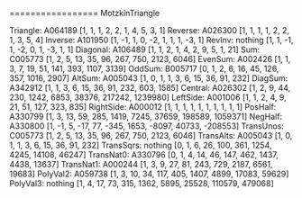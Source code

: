 =================
MotzkinTriangle

Triangle:  A064189 [1, 1, 1, 2, 2, 1, 4, 5, 3, 1]
Reverse:   A026300 [1, 1, 1, 1, 2, 2, 1, 3, 5, 4]
Inverse:   A101950 [1, -1, 1, 0, -2, 1, 1, 1, -3, 1]
RevInv:    nothing [1, 1, -1, 1, -2, 0, 1, -3, 1, 1]
Diagonal:  A106489 [1, 1, 2, 1, 4, 2, 9, 5, 1, 21]
Sum:       C005773 [1, 2, 5, 13, 35, 96, 267, 750, 2123, 6046]
EvenSum:   A002426 [1, 1, 3, 7, 19, 51, 141, 393, 1107, 3139]
OddSum:    B005717 [0, 1, 2, 6, 16, 45, 126, 357, 1016, 2907]
AltSum:    A005043 [1, 0, 1, 1, 3, 6, 15, 36, 91, 232]
DiagSum:   A342912 [1, 1, 3, 6, 15, 36, 91, 232, 603, 1585]
Central:   A026302 [1, 2, 9, 44, 230, 1242, 6853, 38376, 217242, 1239980]
LeftSide:  A001006 [1, 1, 2, 4, 9, 21, 51, 127, 323, 835]
RightSide: A000012 [1, 1, 1, 1, 1, 1, 1, 1, 1, 1]
PosHalf:   A330799 [1, 3, 13, 59, 285, 1419, 7245, 37659, 198589, 1059371]
NegHalf:   A330800 [1, -1, 5, -17, 77, -345, 1653, -8097, 40733, -208553]
TransUnos: C005773 [1, 2, 5, 13, 35, 96, 267, 750, 2123, 6046]
TransAlts: A005043 [1, 0, 1, 1, 3, 6, 15, 36, 91, 232]
TransSqrs: nothing [0, 1, 6, 26, 100, 361, 1254, 4245, 14108, 46247]
TransNat0: A330796 [0, 1, 4, 14, 46, 147, 462, 1437, 4438, 13637]
TransNat1: A000244 [1, 3, 9, 27, 81, 243, 729, 2187, 6561, 19683]
PolyVal2:  A059738 [1, 3, 10, 34, 117, 405, 1407, 4899, 17083, 59629]
PolyVal3:  nothing [1, 4, 17, 73, 315, 1362, 5895, 25528, 110579, 479068]

